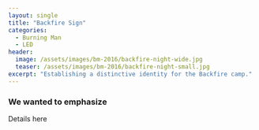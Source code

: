 ```yaml
---
layout: single
title: "Backfire Sign"
categories:
  - Burning Man
  - LED
header:
  image: /assets/images/bm-2016/backfire-night-wide.jpg
  teaser: /assets/images/bm-2016/backfire-night-small.jpg
excerpt: "Establishing a distinctive identity for the Backfire camp."
---
```


### We wanted to emphasize

Details here
